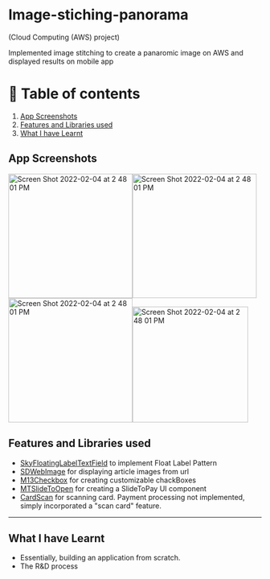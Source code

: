 # Image-stiching-panorama
(Cloud Computing (AWS) project)

Implemented image stitching to create a panaromic image on AWS and displayed results on mobile app

# 🚩 Table of contents
1. [App Screenshots](#part1)
2. [Features and Libraries used](#part2)
3. [What I have Learnt](#part3)

## App Screenshots <a name="part1"></a>

<img width="247" alt="Screen Shot 2022-02-04 at 2 48 01 PM" src="https://user-images.githubusercontent.com/82283086/153281906-6a33d03b-1d54-465e-82cb-0a760369a4a9.jpg"><img width="247" alt="Screen Shot 2022-02-04 at 2 48 01 PM" src="https://user-images.githubusercontent.com/82283086/153282377-48624715-d7cf-4275-837a-0dce87212711.jpg"><img width="247" alt="Screen Shot 2022-02-04 at 2 48 01 PM" src="https://user-images.githubusercontent.com/82283086/153281910-59c311fe-1185-4b1f-b714-851743126a17.jpg"><img width="230" alt="Screen Shot 2022-02-04 at 2 48 01 PM" src="https://user-images.githubusercontent.com/82283086/153281911-7e1a6046-8712-4929-a5aa-c0b679c99600.jpg">



## Features and Libraries used <a name="part2"></a>

* [SkyFloatingLabelTextField](https://github.com/Skyscanner/SkyFloatingLabelTextField) to implement Float Label Pattern
* [SDWebImage](https://github.com/SDWebImage/SDWebImage) for displaying article images from url
* [M13Checkbox](https://github.com/Marxon13/M13Checkbox) for creating customizable chackBoxes
* [MTSlideToOpen](https://github.com/lemanhtien/MTSlideToOpen) for creating a SlideToPay UI component
* [CardScan](https://github.com/getbouncer/cardscan-ios) for scanning card. Payment processing not implemented, simply incorporated a "scan card" feature.

___

## What I have Learnt <a name="part3"></a>

* Essentially, building an application from scratch.
* The R&D process
